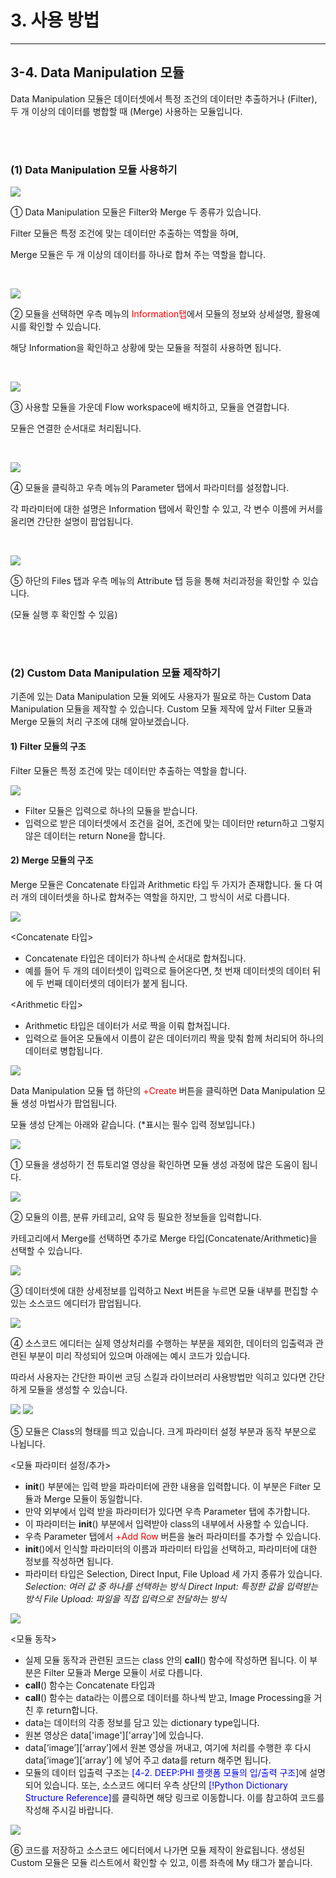 # 3. 사용 방법

***

## 3-4. Data Manipulation 모듈

Data Manipulation 모듈은 데이터셋에서 특정 조건의 데이터만 추출하거나 (Filter), 두 개 이상의 데이터를 병합할 때 (Merge) 사용하는 모듈입니다.

<br><br>


### (1) Data Manipulation 모듈 사용하기

![](img/3-4/manual_3-4_1_1.png)

① Data Manipulation 모듈은 Filter와 Merge 두 종류가 있습니다.

Filter 모듈은 특정 조건에 맞는 데이터만 추출하는 역할을 하며,

Merge 모듈은 두 개 이상의 데이터를 하나로 합쳐 주는 역할을 합니다.

<br>

![](img/3-4/manual_3-4_1_2.png)

② 모듈을 선택하면 우측 메뉴의 <span style="color:red">Information탭</span>에서 모듈의 정보와 상세설명, 활용예시를 확인할 수 있습니다.

해당 Information을 확인하고 상황에 맞는 모듈을 적절히 사용하면 됩니다.

<br>

![](img/3-4/manual_3-4_1_3.png)

③ 사용할 모듈을 가운데 Flow workspace에 배치하고, 모듈을 연결합니다.

모듈은 연결한 순서대로 처리됩니다.

<br>

![](img/3-4/manual_3-4_1_4.png)

④ 모듈을 클릭하고 우측 메뉴의 Parameter 탭에서 파라미터를 설정합니다. 

각 파라미터에 대한 설명은 Information 탭에서 확인할 수 있고, 각 변수 이름에 커서를 올리면 간단한 설명이 팝업됩니다.

<br>

![](img/3-4/manual_3-4_1_5.png)

⑤ 하단의 Files 탭과 우측 메뉴의 Attribute 탭 등을 통해 처리과정을 확인할 수 있습니다. 

(모듈 실행 후 확인할 수 있음)


<br><br>


### (2) Custom Data Manipulation 모듈 제작하기

기존에 있는 Data Manipulation 모듈 외에도 사용자가 필요로 하는 Custom Data Manipulation 모듈을 제작할 수 있습니다.
Custom 모듈 제작에 앞서 Filter 모듈과 Merge 모듈의 처리 구조에 대해 알아보겠습니다.

#### 1) Filter 모듈의 구조

Filter 모듈은 특정 조건에 맞는 데이터만 추출하는 역할을 합니다.

![](img/3-4/manual_3-4_2_0_1.png)

- Filter 모듈은 입력으로 하나의 모듈을 받습니다.
- 입력으로 받은 데이터셋에서 조건을 걸어, 조건에 맞는 데이터만 return하고 그렇지 않은 데이터는 return None을 합니다.

#### 2) Merge 모듈의 구조

Merge 모듈은 Concatenate 타입과 Arithmetic 타입 두 가지가 존재합니다. 둘 다 여러 개의 데이터셋을 하나로 합쳐주는 역할을 하지만, 그 방식이 서로 다릅니다.

![](img/3-4/manual_3-4_2_0_2.png)

<Concatenate 타입>
- Concatenate 타입은 데이터가 하나씩 순서대로 합쳐집니다.
- 예를 들어 두 개의 데이터셋이 입력으로 들어온다면, 첫 번재 데이터셋의 데이터 뒤에 두 번째 데이터셋의 데이터가 붙게 됩니다.

<Arithmetic 타입>
- Arithmetic 타입은 데이터가 서로 짝을 이뤄 합쳐집니다.
- 입력으로 들어온 모듈에서 이름이 같은 데이터끼리 짝을 맞춰 함께 처리되어 하나의 데이터로 병합됩니다.


![](img/3-4/manual_3-4_2.png)

Data Manipulation 모듈 탭 하단의 <span style="color:red">+Create</span> 버튼을 클릭하면 Data Manipulation 모듈 생성 마법사가 팝업됩니다.

모듈 생성 단계는 아래와 같습니다. (*표시는 필수 입력 정보입니다.)

![](img/3-4/manual_3-4_2_1.png)

① 모듈을 생성하기 전 튜토리얼 영상을 확인하면 모듈 생성 과정에 많은 도움이 됩니다.

![](img/3-4/manual_3-4_2_2.png)

② 모듈의 이름, 분류 카테고리, 요약 등 필요한 정보들을 입력합니다.

카테고리에서 Merge를 선택하면 추가로 Merge 타입(Concatenate/Arithmetic)을 선택할 수 있습니다. 

![](img/3-4/manual_3-4_2_3.png)

③ 데이터셋에 대한 상세정보를 입력하고 Next 버튼을 누르면 모듈 내부를 편집할 수 있는 소스코드 에디터가 팝업됩니다.

![](img/3-4/manual_3-4_2_4.png)

④ 소스코드 에디터는 실제 영상처리를 수행하는 부분을 제외한, 데이터의 입출력과 관련된 부분이 미리 작성되어 있으며 아래에는 예시 코드가 있습니다.

따라서 사용자는 간단한 파이썬 코딩 스킬과 라이브러리 사용방법만 익히고 있다면 간단하게 모듈을 생성할 수 있습니다.

![](img/3-4/manual_3-4_2_5.png)
![](img/3-4/manual_3-4_2_5_1.png)

⑤ 모듈은 Class의 형태를 띄고 있습니다. 크게 파라미터 설정 부분과 동작 부분으로 나뉩니다.

<모듈 파라미터 설정/추가>
- __init__() 부분에는 입력 받을 파라미터에 관한 내용을 입력합니다. 이 부분은 Filter 모듈과 Merge 모듈이 동일합니다.
- 만약 외부에서 입력 받을 파라미터가 있다면 우측 Parameter 탭에 추가합니다.
- 이 파라미터는 __init__() 부분에서 입력받아 class의 내부에서 사용할 수 있습니다.
- 우측 Parameter 탭에서 <span style="color:red">+Add Row</span> 버튼을 눌러 파라미터를 추가할 수 있습니다.
- __init__()에서 인식할 파라미터의 이름과 파라미터 타입을 선택하고, 파라미터에 대한 정보를 작성하면 됩니다.
- 파라미터 타입은 Selection, Direct Input, File Upload 세 가지 종류가 있습니다.
  *Selection: 여러 값 중 하나를 선택하는 방식*
  *Direct Input: 특정한 값을 입력받는 방식*
  *File Upload: 파일을 직접 입력으로 전달하는 방식*

![](img/3-3/manual_3-3_2_5_1.png)

<모듈 동작>
- 실제 모듈 동작과 관련된 코드는 class 안의 __call__() 함수에 작성하면 됩니다. 이 부분은 Filter 모듈과 Merge 모듈이 서로 다릅니다.
- __call__() 함수는 Concatenate 타입과 
- __call__() 함수는 data라는 이름으로 데이터를 하나씩 받고, Image Processing을 거친 후 return합니다. 
- data는 데이터의 각종 정보를 담고 있는 dictionary type입니다.
- 원본 영상은 data['image']['array']에 있습니다.
- data[‘image’][‘array’]에서 원본 영상을 꺼내고, 여기에 처리를 수행한 후 다시 data[‘image’][‘array’] 에 넣어 주고 data를 return 해주면 됩니다.
- 모듈의 데이터 입출력 구조는 <span style="color:blue">[4-2. DEEP:PHI 플랫폼 모듈의 입/출력 구조]</span>에 설명되어 있습니다. 또는, 소스코드 에디터 우측 상단의 <span style="color:blue">[!Python Dictionary Structure Reference]</span>를 클릭하면 해당 링크로 이동합니다. 이를 참고하여 코드를 작성해 주시길 바랍니다.

![](img/3-3/manual_3-3_2_6.png)

⑥ 코드를 저장하고 소스코드 에디터에서 나가면 모듈 제작이 완료됩니다. 생성된 Custom 모듈은 모듈 리스트에서 확인할 수 있고, 이름 좌측에 My 태그가 붙습니다.
